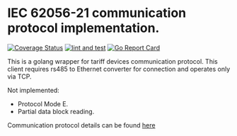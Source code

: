 IEC 62056-21 communication protocol implementation.
====

[![Coverage Status](https://coveralls.io/repos/github/srgsf/iec62056.golang/badge.svg)](https://coveralls.io/github/srgsf/iec62056.golang)
[![lint and test](https://github.com/srgsf/iec62056.golang/actions/workflows/golint-ci.yaml/badge.svg)](https://github.com/srgsf/iec62056.golang/actions/workflows/golint-ci.yaml)
[![Go Report Card](https://goreportcard.com/badge/github.com/srgsf/iec62056.golang)](https://goreportcard.com/report/github.com/srgsf/iec62056.golang)

This is a golang wrapper for tariff devices communication protocol.
This client requires rs485 to Ethernet converter for connection and operates only via TCP.

Not implemented:
- Protocol Mode E.
- Partial data block reading.

Communication protocol details can be found [here](iec62056-21.pdf)
